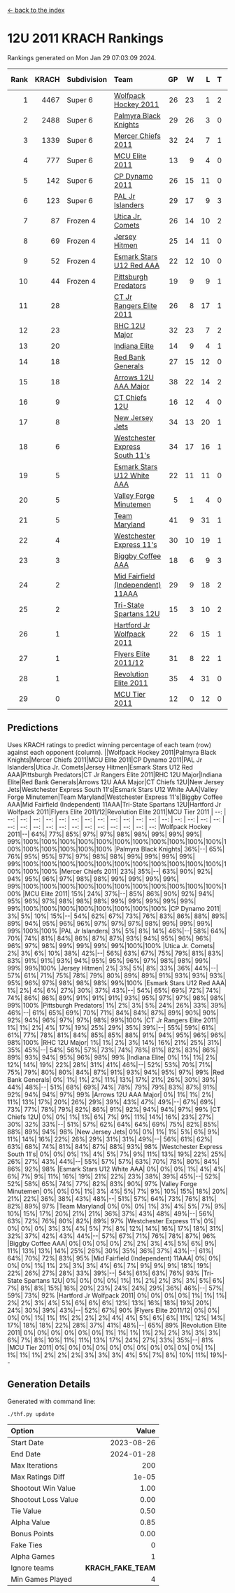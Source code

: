 [<- back to the index](readme.md)
# 12U 2011 KRACH Rankings
Rankings generated on Mon Jan 29 07:03:09 2024.

Rank|KRACH|Subdivision|Team|GP|W|L|T|OTW|OTL|SoS|Exp Wins|Win Diff
---:|---:|:---|:---|---:|---:|---:|---:|---:|---:|---:|---:|---:
1|4467|Super 6|[Wolfpack Hockey 2011](https://gamesheetstats.com/seasons/3664/teams/140937/schedule)|26|23|1|2|0|0|478|24.8|-0.0
2|2488|Super 6|[Palmyra Black Knights](https://gamesheetstats.com/seasons/3664/teams/140949/schedule)|29|26|3|0|1|0|517|26.8|-0.0
3|1339|Super 6|[Mercer Chiefs 2011](https://gamesheetstats.com/seasons/3664/teams/140936/schedule)|32|24|7|1|2|1|952|25.3|-0.0
4|777|Super 6|[MCU Elite 2011](https://gamesheetstats.com/seasons/3664/teams/140929/schedule)|13|9|4|0|3|0|960|9.8|-0.0
5|142|Super 6|[CP Dynamo 2011](https://gamesheetstats.com/seasons/3664/teams/140944/schedule)|26|15|11|0|1|4|703|15.8|-0.0
6|123|Super 6|[PAL Jr Islanders](https://gamesheetstats.com/seasons/3664/teams/140943/schedule)|29|17|9|3|2|0|502|19.3|-0.0
7|87|Frozen 4|[Utica Jr. Comets](https://gamesheetstats.com/seasons/3664/teams/140945/schedule)|26|14|10|2|2|1|651|15.9|0.0
8|69|Frozen 4|[Jersey Hitmen](https://gamesheetstats.com/seasons/3664/teams/140938/schedule)|25|14|11|0|2|1|669|14.9|0.0
9|52|Frozen 4|[Esmark Stars U12 Red AAA](https://gamesheetstats.com/seasons/3664/teams/140951/schedule)|22|12|10|0|2|0|842|12.9|0.0
10|44|Frozen 4|[Pittsburgh Predators](https://gamesheetstats.com/seasons/3664/teams/140950/schedule)|19|9|9|1|0|1|964|10.4|0.0
11|28||[CT Jr Rangers Elite 2011](https://gamesheetstats.com/seasons/3664/teams/140931/schedule)|26|8|17|1|1|1|867|9.4|0.0
12|23||[RHC 12U Major](https://gamesheetstats.com/seasons/3664/teams/140941/schedule)|32|23|7|2|0|1|18|24.9|0.0
13|20||[Indiana Elite](https://gamesheetstats.com/seasons/3664/teams/144353/schedule)|14|9|4|1|1|0|43|10.4|0.0
14|18||[Red Bank Generals](https://gamesheetstats.com/seasons/3664/teams/140940/schedule)|27|15|12|0|1|2|192|15.9|0.0
15|18||[Arrows 12U AAA Major](https://gamesheetstats.com/seasons/3664/teams/140946/schedule)|38|22|14|2|1|1|81|23.9|0.0
16|9||[CT Chiefs 12U](https://gamesheetstats.com/seasons/3664/teams/140934/schedule)|16|12|4|0|1|0|5|12.9|0.0
17|8||[New Jersey Jets](https://gamesheetstats.com/seasons/3664/teams/140939/schedule)|34|13|20|1|2|0|339|14.4|0.0
18|6||[Westchester Express South 11's](https://gamesheetstats.com/seasons/3664/teams/140947/schedule)|34|17|16|1|1|0|59|18.4|0.0
19|5||[Esmark Stars U12 White AAA](https://gamesheetstats.com/seasons/3664/teams/140952/schedule)|22|11|11|0|1|1|11|11.9|0.0
20|5||[Valley Forge Minutemen](https://gamesheetstats.com/seasons/3664/teams/187349/schedule)|5|1|4|0|0|0|433|1.9|0.0
21|5||[Team Maryland](https://gamesheetstats.com/seasons/3664/teams/140954/schedule)|41|9|31|1|0|5|587|10.4|0.0
22|4||[Westchester Express 11's](https://gamesheetstats.com/seasons/3664/teams/140948/schedule)|30|10|19|1|0|3|66|11.4|0.0
23|3||[Biggby Coffee AAA](https://gamesheetstats.com/seasons/3664/teams/144351/schedule)|18|6|9|3|0|0|10|8.4|0.0
24|2||[Mid Fairfield (Independent) 11AAA](https://gamesheetstats.com/seasons/3664/teams/140933/schedule)|29|9|18|2|0|1|13|10.9|0.0
25|2||[Tri-State Spartans 12U](https://gamesheetstats.com/seasons/3664/teams/144352/schedule)|15|3|10|2|0|0|8|4.9|0.0
26|1||[Hartford Jr Wolfpack 2011](https://gamesheetstats.com/seasons/3664/teams/140935/schedule)|22|6|15|1|1|0|8|7.4|0.0
27|1||[Flyers Elite 2011/12](https://gamesheetstats.com/seasons/3664/teams/140942/schedule)|31|8|22|1|0|2|9|9.4|0.0
28|1||[Revolution Elite 2011](https://gamesheetstats.com/seasons/3664/teams/140953/schedule)|35|4|31|0|0|0|9|4.9|0.0
29|0||[MCU Tier 2011](https://gamesheetstats.com/seasons/3664/teams/140932/schedule)|12|0|12|0|0|0|4|0.9|0.0

## Predictions
Uses KRACH ratings to predict winning percentage of each team (row) against each opponent (column).
||Wolfpack Hockey 2011|Palmyra Black Knights|Mercer Chiefs 2011|MCU Elite 2011|CP Dynamo 2011|PAL Jr Islanders|Utica Jr. Comets|Jersey Hitmen|Esmark Stars U12 Red AAA|Pittsburgh Predators|CT Jr Rangers Elite 2011|RHC 12U Major|Indiana Elite|Red Bank Generals|Arrows 12U AAA Major|CT Chiefs 12U|New Jersey Jets|Westchester Express South 11's|Esmark Stars U12 White AAA|Valley Forge Minutemen|Team Maryland|Westchester Express 11's|Biggby Coffee AAA|Mid Fairfield (Independent) 11AAA|Tri-State Spartans 12U|Hartford Jr Wolfpack 2011|Flyers Elite 2011/12|Revolution Elite 2011|MCU Tier 2011
| --: | --: | --: | --: | --: | --: | --: | --: | --: | --: | --: | --: | --: | --: | --: | --: | --: | --: | --: | --: | --: | --: | --: | --: | --: | --: | --: | --: | --: | --: 
|Wolfpack Hockey 2011|--| 64%| 77%| 85%| 97%| 97%| 98%| 98%| 99%| 99%| 99%| 99%|100%|100%|100%|100%|100%|100%|100%|100%|100%|100%|100%|100%|100%|100%|100%|100%|100%
|Palmyra Black Knights| 36%|--| 65%| 76%| 95%| 95%| 97%| 97%| 98%| 98%| 99%| 99%| 99%| 99%| 99%|100%|100%|100%|100%|100%|100%|100%|100%|100%|100%|100%|100%|100%|100%
|Mercer Chiefs 2011| 23%| 35%|--| 63%| 90%| 92%| 94%| 95%| 96%| 97%| 98%| 98%| 99%| 99%| 99%| 99%| 99%|100%|100%|100%|100%|100%|100%|100%|100%|100%|100%|100%|100%
|MCU Elite 2011| 15%| 24%| 37%|--| 85%| 86%| 90%| 92%| 94%| 95%| 96%| 97%| 98%| 98%| 98%| 99%| 99%| 99%| 99%| 99%| 99%|100%|100%|100%|100%|100%|100%|100%|100%
|CP Dynamo 2011|  3%|  5%| 10%| 15%|--| 54%| 62%| 67%| 73%| 76%| 83%| 86%| 88%| 89%| 89%| 94%| 95%| 96%| 96%| 97%| 97%| 97%| 98%| 99%| 99%| 99%| 99%|100%|100%
|PAL Jr Islanders|  3%|  5%|  8%| 14%| 46%|--| 58%| 64%| 70%| 74%| 81%| 84%| 86%| 87%| 87%| 93%| 94%| 95%| 96%| 96%| 96%| 97%| 98%| 99%| 99%| 99%| 99%|100%|100%
|Utica Jr. Comets|  2%|  3%|  6%| 10%| 38%| 42%|--| 56%| 63%| 67%| 75%| 79%| 81%| 83%| 83%| 91%| 91%| 93%| 94%| 95%| 95%| 96%| 97%| 98%| 98%| 99%| 99%| 99%|100%
|Jersey Hitmen|  2%|  3%|  5%|  8%| 33%| 36%| 44%|--| 57%| 61%| 71%| 75%| 78%| 79%| 80%| 89%| 89%| 91%| 93%| 93%| 93%| 95%| 96%| 97%| 98%| 98%| 98%| 99%|100%
|Esmark Stars U12 Red AAA|  1%|  2%|  4%|  6%| 27%| 30%| 37%| 43%|--| 54%| 65%| 69%| 72%| 74%| 74%| 86%| 86%| 89%| 91%| 91%| 91%| 93%| 95%| 97%| 97%| 98%| 98%| 99%|100%
|Pittsburgh Predators|  1%|  2%|  3%|  5%| 24%| 26%| 33%| 39%| 46%|--| 61%| 65%| 69%| 70%| 71%| 84%| 84%| 87%| 89%| 90%| 90%| 92%| 94%| 96%| 97%| 97%| 98%| 99%|100%
|CT Jr Rangers Elite 2011|  1%|  1%|  2%|  4%| 17%| 19%| 25%| 29%| 35%| 39%|--| 55%| 59%| 61%| 61%| 77%| 78%| 81%| 84%| 85%| 85%| 88%| 91%| 94%| 95%| 96%| 96%| 98%|100%
|RHC 12U Major|  1%|  1%|  2%|  3%| 14%| 16%| 21%| 25%| 31%| 35%| 45%|--| 54%| 56%| 57%| 73%| 74%| 78%| 81%| 82%| 83%| 86%| 89%| 93%| 94%| 95%| 96%| 98%| 99%
|Indiana Elite|  0%|  1%|  1%|  2%| 12%| 14%| 19%| 22%| 28%| 31%| 41%| 46%|--| 52%| 53%| 70%| 71%| 75%| 79%| 80%| 80%| 84%| 87%| 91%| 93%| 94%| 95%| 97%| 99%
|Red Bank Generals|  0%|  1%|  1%|  2%| 11%| 13%| 17%| 21%| 26%| 30%| 39%| 44%| 48%|--| 51%| 68%| 69%| 74%| 78%| 79%| 79%| 83%| 87%| 91%| 92%| 94%| 94%| 97%| 99%
|Arrows 12U AAA Major|  0%|  1%|  1%|  2%| 11%| 13%| 17%| 20%| 26%| 29%| 39%| 43%| 47%| 49%|--| 67%| 69%| 73%| 77%| 78%| 79%| 82%| 86%| 91%| 92%| 94%| 94%| 97%| 99%
|CT Chiefs 12U|  0%|  0%|  1%|  1%|  6%|  7%|  9%| 11%| 14%| 16%| 23%| 27%| 30%| 32%| 33%|--| 51%| 57%| 62%| 64%| 64%| 69%| 75%| 82%| 85%| 88%| 89%| 94%| 98%
|New Jersey Jets|  0%|  0%|  1%|  1%|  5%|  6%|  9%| 11%| 14%| 16%| 22%| 26%| 29%| 31%| 31%| 49%|--| 56%| 61%| 62%| 63%| 68%| 74%| 81%| 84%| 87%| 88%| 93%| 98%
|Westchester Express South 11's|  0%|  0%|  0%|  1%|  4%|  5%|  7%|  9%| 11%| 13%| 19%| 22%| 25%| 26%| 27%| 43%| 44%|--| 55%| 57%| 57%| 63%| 70%| 78%| 80%| 84%| 86%| 92%| 98%
|Esmark Stars U12 White AAA|  0%|  0%|  0%|  1%|  4%|  4%|  6%|  7%|  9%| 11%| 16%| 19%| 21%| 22%| 23%| 38%| 39%| 45%|--| 52%| 52%| 58%| 65%| 74%| 77%| 82%| 83%| 90%| 97%
|Valley Forge Minutemen|  0%|  0%|  0%|  1%|  3%|  4%|  5%|  7%|  9%| 10%| 15%| 18%| 20%| 21%| 22%| 36%| 38%| 43%| 48%|--| 51%| 57%| 64%| 73%| 76%| 81%| 82%| 89%| 97%
|Team Maryland|  0%|  0%|  0%|  1%|  3%|  4%|  5%|  7%|  9%| 10%| 15%| 17%| 20%| 21%| 21%| 36%| 37%| 43%| 48%| 49%|--| 56%| 63%| 72%| 76%| 80%| 82%| 89%| 97%
|Westchester Express 11's|  0%|  0%|  0%|  0%|  3%|  3%|  4%|  5%|  7%|  8%| 12%| 14%| 16%| 17%| 18%| 31%| 32%| 37%| 42%| 43%| 44%|--| 57%| 67%| 71%| 76%| 78%| 87%| 96%
|Biggby Coffee AAA|  0%|  0%|  0%|  0%|  2%|  2%|  3%|  4%|  5%|  6%|  9%| 11%| 13%| 13%| 14%| 25%| 26%| 30%| 35%| 36%| 37%| 43%|--| 61%| 64%| 70%| 72%| 83%| 95%
|Mid Fairfield (Independent) 11AAA|  0%|  0%|  0%|  0%|  1%|  1%|  2%|  3%|  3%|  4%|  6%|  7%|  9%|  9%|  9%| 18%| 19%| 22%| 26%| 27%| 28%| 33%| 39%|--| 54%| 61%| 63%| 76%| 93%
|Tri-State Spartans 12U|  0%|  0%|  0%|  0%|  1%|  1%|  2%|  2%|  3%|  3%|  5%|  6%|  7%|  8%|  8%| 15%| 16%| 20%| 23%| 24%| 24%| 29%| 36%| 46%|--| 57%| 59%| 73%| 92%
|Hartford Jr Wolfpack 2011|  0%|  0%|  0%|  0%|  1%|  1%|  1%|  2%|  2%|  3%|  4%|  5%|  6%|  6%|  6%| 12%| 13%| 16%| 18%| 19%| 20%| 24%| 30%| 39%| 43%|--| 52%| 67%| 90%
|Flyers Elite 2011/12|  0%|  0%|  0%|  0%|  1%|  1%|  1%|  2%|  2%|  2%|  4%|  4%|  5%|  6%|  6%| 11%| 12%| 14%| 17%| 18%| 18%| 22%| 28%| 37%| 41%| 48%|--| 65%| 89%
|Revolution Elite 2011|  0%|  0%|  0%|  0%|  0%|  0%|  1%|  1%|  1%|  1%|  2%|  2%|  3%|  3%|  3%|  6%|  7%|  8%| 10%| 11%| 11%| 13%| 17%| 24%| 27%| 33%| 35%|--| 81%
|MCU Tier 2011|  0%|  0%|  0%|  0%|  0%|  0%|  0%|  0%|  0%|  0%|  0%|  1%|  1%|  1%|  1%|  2%|  2%|  2%|  3%|  3%|  3%|  4%|  5%|  7%|  8%| 10%| 11%| 19%|--

## Generation Details

Generated with command line:
```
./thf.py update
```

| Option | Value |
| :----- | ----: |
| Start Date | 2023-08-26 |
| End Date | 2024-01-28 |
| Max Iterations | 200 |
| Max Ratings Diff | 1e-05 |
| Shootout Win Value | 1.00 |
| Shootout Loss Value | 0.00 |
| Tie Value | 0.50 |
| Alpha Value | 0.85 |
| Bonus Points | 0.00 |
| Fake Ties | 0 |
| Alpha Games | 1 |
| Ignore teams | __KRACH_FAKE_TEAM__ |
| Min Games Played | 4 |

